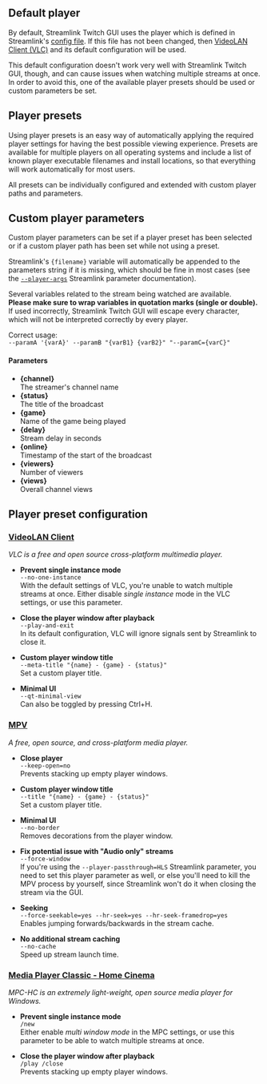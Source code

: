 ## Default player

By default, Streamlink Twitch GUI uses the player which is defined in Streamlink's [config file][config-file]. If this file has not been changed, then [VideoLAN Client (VLC)][player-vlc] and its default configuration will be used.

This default configuration doesn't work very well with Streamlink Twitch GUI, though, and can cause issues when watching multiple streams at once. In order to avoid this, one of the available player presets should be used or custom parameters be set.


## Player presets

Using player presets is an easy way of automatically applying the required player settings for having the best possible viewing experience. Presets are available for multiple players on all operating systems and include a list of known player executable filenames and install locations, so that everything will work automatically for most users.

All presets can be individually configured and extended with custom player paths and parameters.


## Custom player parameters

Custom player parameters can be set if a player preset has been selected or if a custom player path has been set while not using a preset.

Streamlink's `{filename}` variable will automatically be appended to the parameters string if it is missing, which should be fine in most cases (see the [`--player-args`][player-args-param] Streamlink parameter documentation).

Several variables related to the stream being watched are available.  
**Please make sure to wrap variables in quotation marks (single or double).**  
If used incorrectly, Streamlink Twitch GUI will escape every character, which will not be interpreted correctly by every player.

Correct usage:  
`--paramA '{varA}' --paramB "{varB1} {varB2}" "--paramC={varC}"`

#### Parameters

- **{channel}**  
  The streamer's channel name
- **{status}**  
  The title of the broadcast
- **{game}**  
  Name of the game being played
- **{delay}**  
  Stream delay in seconds
- **{online}**  
  Timestamp of the start of the broadcast
- **{viewers}**  
  Number of viewers
- **{views}**  
  Overall channel views


## Player preset configuration

### [VideoLAN Client][player-vlc]
*VLC is a free and open source cross-platform multimedia player.*

- **Prevent single instance mode**  
  `--no-one-instance`  
  With the default settings of VLC, you're unable to watch multiple streams at once. Either disable *single instance* mode in the VLC settings, or use this parameter.

- **Close the player window after playback**  
  `--play-and-exit`  
  In its default configuration, VLC will ignore signals sent by Streamlink to close it.

- **Custom player window title**  
  `--meta-title "{name} - {game} - {status}"`  
  Set a custom player title.

- **Minimal UI**  
  `--qt-minimal-view`  
  Can also be toggled by pressing Ctrl+H.


### [MPV][player-mpv]
*A free, open source, and cross-platform media player.*

- **Close player**  
  `--keep-open=no`  
  Prevents stacking up empty player windows.

- **Custom player window title**  
  `--title "{name} - {game} - {status}"`  
  Set a custom player title.

- **Minimal UI**  
  `--no-border`  
  Removes decorations from the player window.

- **Fix potential issue with "Audio only" streams**  
  `--force-window`  
  If you're using the `--player-passthrough=HLS` Streamlink parameter, you need to set this player parameter as well, or else you'll need to kill the MPV process by yourself, since Streamlink won't do it when closing the stream via the GUI.

- **Seeking**  
  `--force-seekable=yes --hr-seek=yes --hr-seek-framedrop=yes`  
  Enables jumping forwards/backwards in the stream cache.

- **No additional stream caching**  
  `--no-cache`  
  Speed up stream launch time.


### [Media Player Classic - Home Cinema][player-mpc-hc]
*MPC-HC is an extremely light-weight, open source media player for Windows.*

- **Prevent single instance mode**  
  `/new`  
  Either enable *multi window mode* in the MPC settings, or use this parameter to be able to watch multiple streams at once.

- **Close the player window after playback**  
  `/play /close`  
  Prevents stacking up empty player windows.


[config-file]: https://streamlink.github.io/en/latest/cli.html#configuration-file "Streamlink config file"
[player-args-param]: https://streamlink.github.io/cli.html#cmdoption-a "--player-args parameter"
[player-vlc]: https://www.videolan.org/ "VideoLAN client"
[player-mpv]: http://mpv.io/ "MPV"
[player-mpc-hc]: https://mpc-hc.org/ "Media Player Classic - Home Cinema"
